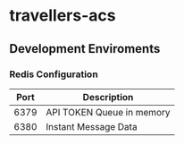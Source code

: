 # travellers-acs

## Development Enviroments  

### Redis Configuration  

Port | Description
---- | -----------
6379 | API TOKEN Queue in memory
6380 | Instant Message Data
